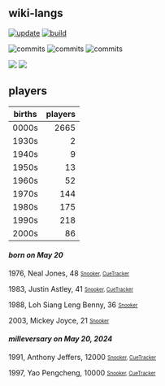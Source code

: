 ## wiki-langs
[![update](https://github.com/dreamerminsk/wiki-langs/actions/workflows/update-tables.yml/badge.svg)](https://github.com/dreamerminsk/wiki-langs/actions/workflows/update-tables.yml)
[![build](https://github.com/dreamerminsk/wiki-langs/actions/workflows/build.yml/badge.svg)](https://github.com/dreamerminsk/wiki-langs/actions/workflows/build.yml)

![commits](https://img.shields.io/github/commit-activity/y/dreamerminsk/wiki-langs)
![commits](https://img.shields.io/github/commit-activity/m/dreamerminsk/wiki-langs)
![commits](https://img.shields.io/github/commit-activity/w/dreamerminsk/wiki-langs)

![](https://img.shields.io/github/languages/code-size/dreamerminsk/wiki-langs)
![](https://img.shields.io/github/repo-size/dreamerminsk/wiki-langs)

## players
| births | players |
| :----: | ------: |
| 0000s | 2665 |
| 1930s | 2 |
| 1940s | 9 |
| 1950s | 13 |
| 1960s | 52 |
| 1970s | 144 |
| 1980s | 175 |
| 1990s | 218 |
| 2000s | 86 |

#### ***born on May 20***
1976, Neal Jones, 48 <sub><sup>[Snooker](http://www.snooker.org/res/index.asp?player=206), [CueTracker](http://cuetracker.net/Players/neal-jones/)</sup></sub>

1983, Justin Astley, 41 <sub><sup>[Snooker](http://www.snooker.org/res/index.asp?player=57), [CueTracker](http://cuetracker.net/Players/justin-astley/)</sup></sub>

1988, Loh Siang Leng Benny, 36 <sub><sup>[Snooker](http://www.snooker.org/res/index.asp?player=2359)</sup></sub>

2003, Mickey Joyce, 21 <sub><sup>[Snooker](http://www.snooker.org/res/index.asp?player=2886)</sup></sub>


#### ***milleversary on May 20, 2024***
1991, Anthony Jeffers, 12000 <sub><sup>[Snooker](http://www.snooker.org/res/index.asp?player=1559), [CueTracker](http://cuetracker.net/Players/anthony-jeffers/)</sup></sub>

1997, Yao Pengcheng, 10000 <sub><sup>[Snooker](http://www.snooker.org/res/index.asp?player=1160), [CueTracker](http://cuetracker.net/Players/yao-pengcheng/)</sup></sub>



